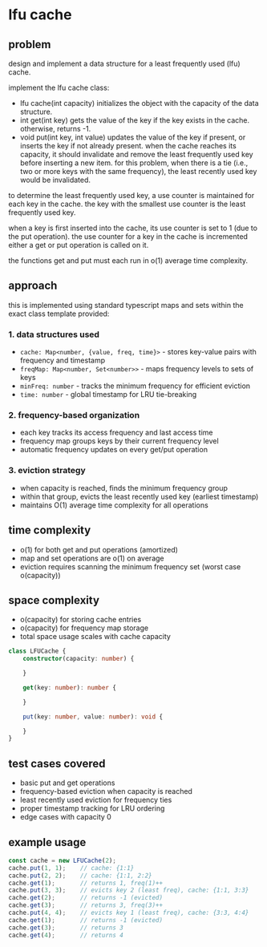 # lfu cache

## problem
design and implement a data structure for a least frequently used (lfu) cache.

implement the lfu cache class:
- lfu cache(int capacity) initializes the object with the capacity of the data structure.
- int get(int key) gets the value of the key if the key exists in the cache. otherwise, returns -1.
- void put(int key, int value) updates the value of the key if present, or inserts the key if not already present. when the cache reaches its capacity, it should invalidate and remove the least frequently used key before inserting a new item. for this problem, when there is a tie (i.e., two or more keys with the same frequency), the least recently used key would be invalidated.

to determine the least frequently used key, a use counter is maintained for each key in the cache. the key with the smallest use counter is the least frequently used key.

when a key is first inserted into the cache, its use counter is set to 1 (due to the put operation). the use counter for a key in the cache is incremented either a get or put operation is called on it.

the functions get and put must each run in o(1) average time complexity.

## approach
this is implemented using standard typescript maps and sets within the exact class template provided:

### 1. data structures used
- `cache: Map<number, {value, freq, time}>` - stores key-value pairs with frequency and timestamp
- `freqMap: Map<number, Set<number>>` - maps frequency levels to sets of keys
- `minFreq: number` - tracks the minimum frequency for efficient eviction
- `time: number` - global timestamp for LRU tie-breaking

### 2. frequency-based organization
- each key tracks its access frequency and last access time
- frequency map groups keys by their current frequency level
- automatic frequency updates on every get/put operation

### 3. eviction strategy
- when capacity is reached, finds the minimum frequency group
- within that group, evicts the least recently used key (earliest timestamp)
- maintains O(1) average time complexity for all operations

## time complexity
- o(1) for both get and put operations (amortized)
- map and set operations are o(1) on average
- eviction requires scanning the minimum frequency set (worst case o(capacity))

## space complexity
- o(capacity) for storing cache entries
- o(capacity) for frequency map storage
- total space usage scales with cache capacity

```typescript
class LFUCache {
    constructor(capacity: number) {

    }

    get(key: number): number {

    }

    put(key: number, value: number): void {

    }
}
```

## test cases covered
- basic put and get operations
- frequency-based eviction when capacity is reached
- least recently used eviction for frequency ties
- proper timestamp tracking for LRU ordering
- edge cases with capacity 0

## example usage
```typescript
const cache = new LFUCache(2);
cache.put(1, 1);    // cache: {1:1}
cache.put(2, 2);    // cache: {1:1, 2:2}
cache.get(1);       // returns 1, freq(1)++
cache.put(3, 3);    // evicts key 2 (least freq), cache: {1:1, 3:3}
cache.get(2);       // returns -1 (evicted)
cache.get(3);       // returns 3, freq(3)++
cache.put(4, 4);    // evicts key 1 (least freq), cache: {3:3, 4:4}
cache.get(1);       // returns -1 (evicted)
cache.get(3);       // returns 3
cache.get(4);       // returns 4
```

